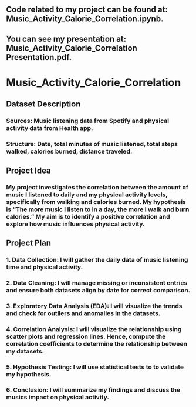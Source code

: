 ## Code related to my project can be found at: Music_Activity_Calorie_Correlation.ipynb.
## You can see my presentation at: Music_Activity_Calorie_Correlation Presentation.pdf.

# Music_Activity_Calorie_Correlation
## Dataset Description
### Sources: Music listening data from Spotify and physical activity data from Health app.
### Structure: Date, total minutes of music listened, total steps walked, calories burned, distance traveled. 
## Project Idea
### My project investigates the correlation between the amount of music I listened to daily and my physical activity levels, specifically from walking and calories burned. My hypothesis is “The more music I listen to in a day, the more I walk and burn calories.” My aim is to identify a positive correlation and explore how music influences physical activity.
## Project Plan
### 1. Data Collection: I will gather the daily data of music listening time and physical activity. 
### 2. Data Cleaning: I will manage missing or inconsistent entries and ensure both datasets align by date for correct comparison. 
### 3. Exploratory Data Analysis (EDA): I will visualize the trends and check for outliers and anomalies in the datasets.
### 4. Correlation Analysis: I will visualize the relationship using scatter plots and regression lines. Hence, compute the correlation coefficients to determine the relationship between my datasets. 
### 5. Hypothesis Testing: I will use statistical tests to to validate my hypothesis. 
### 6. Conclusion: I will summarize my findings and discuss the musics impact on physical activity.
